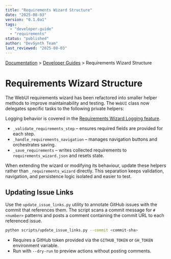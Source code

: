 ```yaml
---
title: "Requirements Wizard Structure"
date: "2025-08-03"
version: "0.1.0a1"
tags:
  - "developer-guide"
  - "requirements"
status: "published"
author: "DevSynth Team"
last_reviewed: "2025-08-03"
---
```


<div class="breadcrumbs">
<a href="../index.md">Documentation</a> &gt; <a href="index.md">Developer Guides</a> &gt; Requirements Wizard Structure
</div>

# Requirements Wizard Structure

The WebUI requirements wizard has been refactored into smaller helper methods to improve
maintainability and testing. The `WebUI` class now delegates specific tasks to the
following private helpers:

Logging behavior is covered in the [Requirements Wizard Logging feature](../features/requirements_wizard_logging.md).

- `_validate_requirements_step` – ensures required fields are provided for each step.
- `_handle_requirements_navigation` – manages navigation buttons and orchestrates saving.
- `_save_requirements` – writes collected requirements to `requirements_wizard.json` and resets state.

When extending the wizard or modifying its behaviour, update these helpers rather than
`_requirements_wizard` directly. This separation keeps validation, navigation, and
persistence logic isolated and easier to test.

## Updating Issue Links

Use the `update_issue_links.py` utility to annotate GitHub issues with the
commit that references them. The script scans a commit message for `#<number>`
patterns and posts a comment containing the commit URL to each referenced issue.

```bash
python scripts/update_issue_links.py --commit <commit-sha>
```

- Requires a GitHub token provided via the `GITHUB_TOKEN` or `GH_TOKEN`
  environment variable.
- Run with `--dry-run` to preview actions without posting comments.
